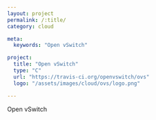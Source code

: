 ```yaml
---
layout: project
permalink: /:title/
category: cloud

meta:
  keywords: "Open vSwitch"

project:
  title: "Open vSwitch"
  type: "C"
  url: "https://travis-ci.org/openvswitch/ovs"
  logo: "/assets/images/cloud/ovs/logo.png"

---	
```

<p>Open vSwitch</p>